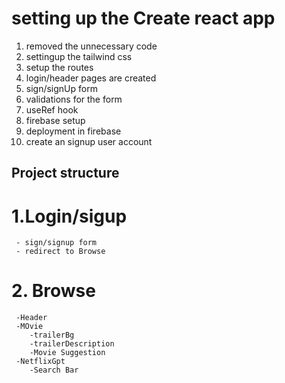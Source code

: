 # setting up the Create react app
1. removed the unnecessary code 
2. settingup the tailwind css
3. setup the routes
4. login/header pages are created
5. sign/signUp form 
6. validations for the form 
7. useRef hook
8. firebase setup
9. deployment in firebase
10. create an signup user account

## Project structure
 # 1.Login/sigup
     - sign/signup form
     - redirect to Browse
 # 2. Browse
     -Header
     -MOvie
        -trailerBg
        -trailerDescription
        -Movie Suggestion
     -NetflixGpt
        -Search Bar